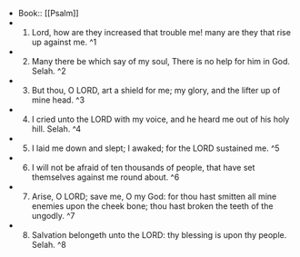 - Book:: [[Psalm]]
- 1. Lord, how are they increased that trouble me! many are they that rise up against me. ^1
- 2. Many there be which say of my soul, There is no help for him in God. Selah. ^2
- 3. But thou, O LORD, art a shield for me; my glory, and the lifter up of mine head. ^3
- 4. I cried unto the LORD with my voice, and he heard me out of his holy hill. Selah. ^4
- 5. I laid me down and slept; I awaked; for the LORD sustained me. ^5
- 6. I will not be afraid of ten thousands of people, that have set themselves against me round about. ^6
- 7. Arise, O LORD; save me, O my God: for thou hast smitten all mine enemies upon the cheek bone; thou hast broken the teeth of the ungodly. ^7
- 8. Salvation belongeth unto the LORD: thy blessing is upon thy people. Selah. ^8
